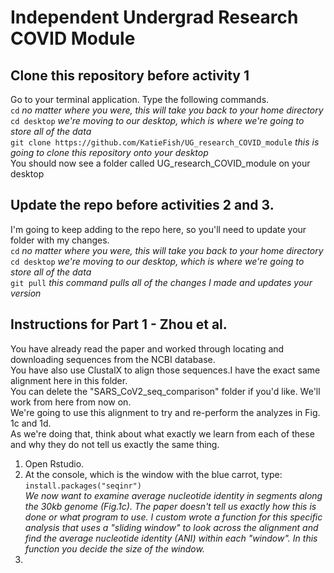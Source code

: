 # Independent Undergrad Research COVID Module

## Clone this repository before activity 1

Go to your terminal application. Type the following commands.  
`cd` *no matter where you were, this will take you back to your home directory*  
`cd desktop` *we're moving to our desktop, which is where we're going to store all of the data*  
`git clone https://github.com/KatieFish/UG_research_COVID_module` *this is going to clone this repository onto your desktop*  
You should now see a folder called UG_research_COVID_module on your desktop

## Update the repo before activities 2 and 3. 
I'm going to keep adding to the repo here, so you'll need to update your folder with my changes.  
`cd` *no matter where you were, this will take you back to your home directory*  
`cd desktop` *we're moving to our desktop, which is where we're going to store all of the data*  
`git pull` *this command pulls all of the changes I made and updates your version*  


## Instructions for Part 1 - Zhou et al.
You have already read the paper and worked through locating and downloading sequences from the NCBI database.  
You have also use ClustalX to align those sequences.I have the exact same alignment here in this folder.  
You can delete the "SARS_CoV2_seq_comparison" folder if you'd like. We'll work from here from now on.  
We're going to use this alignment to try and re-perform the analyzes in Fig. 1c and 1d.  
As we're doing that, think about what exactly we learn from each of these and why they do not tell us exactly the same thing.  

1. Open Rstudio.  
2. At the console, which is the window with the blue carrot, type:  
`install.packages("seqinr")`  
*We now want to examine average nucleotide identity in segments along the 30kb genome (Fig.1c). The paper doesn't tell
us exactly how this is done or what program to use. I custom wrote a function for this specific analysis that uses a "sliding window"
to look across the alignment and find the average nucleotide identity (ANI) within each "window". In this function you decide the size 
of the window.*  
3. 



